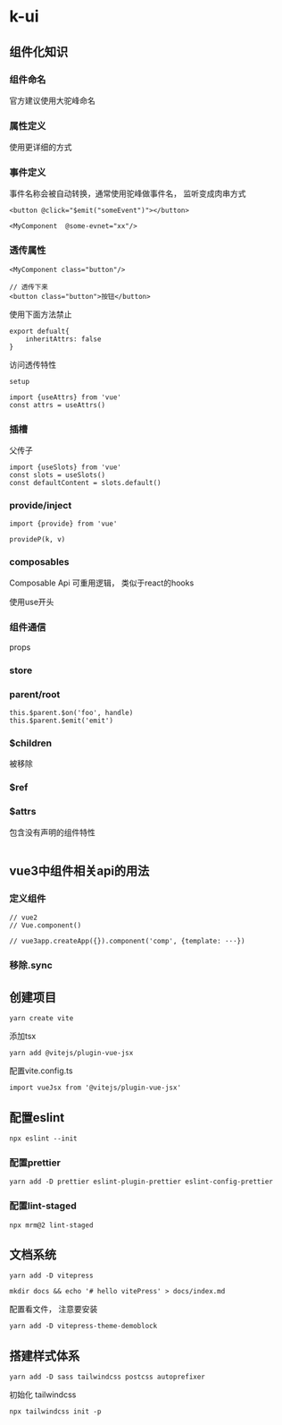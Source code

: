 # k-ui
## 组件化知识
### 组件命名

官方建议使用大驼峰命名

### 属性定义

使用更详细的方式

### 事件定义

事件名称会被自动转换，通常使用驼峰做事件名， 监听变成肉串方式

```
<button @click="$emit("someEvent")"></button>

<MyComponent  @some-evnet="xx"/>
```

### 透传属性

```
<MyComponent class="button"/>

// 透传下来
<button class="button">按钮</button>

```
使用下面方法禁止

```
export defualt{
    inheritAttrs: false
}
```
访问透传特性

```
setup

import {useAttrs} from 'vue'
const attrs = useAttrs()
```

### 插槽

父传子

```
import {useSlots} from 'vue'
const slots = useSlots()
const defaultContent = slots.default()
```

### provide/inject

```
import {provide} from 'vue'

provideP(k, v)
```
### composables

Composable Api 可重用逻辑， 类似于react的hooks

使用use开头

### 组件通信

props

### store

### parent/root

```
this.$parent.$on('foo', handle)
this.$parent.$emit('emit')
```

### $children

被移除

### $ref
### $attrs

包含没有声明的组件特性

```
```

## vue3中组件相关api的用法

### 定义组件
```
// vue2
// Vue.component()

// vue3app.createApp({}).component('comp', {template: ···})
```


### 移除.sync 

## 创建项目

```
yarn create vite
```

添加tsx

```
yarn add @vitejs/plugin-vue-jsx
```

配置vite.config.ts

```
import vueJsx from '@vitejs/plugin-vue-jsx'
```

## 配置eslint

```
npx eslint --init
```

### 配置prettier

```
yarn add -D prettier eslint-plugin-prettier eslint-config-prettier
```

### 配置lint-staged

```
npx mrm@2 lint-staged
```

## 文档系统 

```
yarn add -D vitepress
```  

```
mkdir docs && echo '# hello vitePress' > docs/index.md
```

配置看文件， 注意要安装

```
yarn add -D vitepress-theme-demoblock
```

## 搭建样式体系

```
yarn add -D sass tailwindcss postcss autoprefixer
```

初始化 tailwindcss

```
npx tailwindcss init -p
```

 








